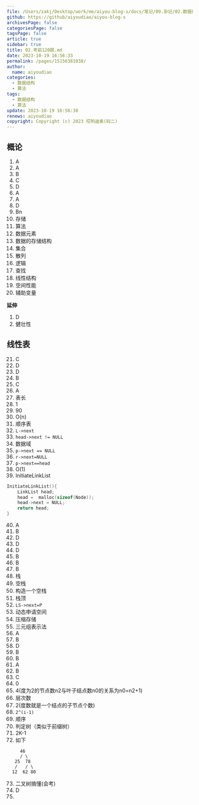 ```yaml
---
file: /Users/zakj/Desktop/work/me/aiyou-blog-s/docs/笔记/09.杂记/02.数据结构导论/02.考前120题.md
github: https://github/aiyoudiao/aiyou-blog-s
archivesPage: false
categoriesPage: false
tagsPage: false
article: true
sidebar: true
title: 02.考前120题.md
date: 2023-10-19 16:56:33
permalink: /pages/15156381038/
author: 
  name: aiyoudiao
categories: 
  - 数据结构
  - 算法
tags: 
  - 数据结构
  - 算法
update: 2023-10-19 16:56:38
renews: aiyoudiao
copyright: Copyright (c) 2023 哎哟迪奥(码二)
---
```


## 概论

1. A
2. A
3. B
4. C
5. D
6. A
7. A
8. D
9. Bn
10. 存储
11. 算法
12. 数据元素
13. 数据的存储结构
14. 集合
15. 散列
16. 逻辑
17. 查找
18. 线性结构
19. 空间性能
20. 辅助变量

**延伸**

1. D
2. 健壮性


## 线性表

21. C
22. D
23. D
24. B
25. C
26. A
27. 表长
28. 1
29. 90
30. O(n)
31. 顺序表
32. `L->next`
33. `head->next != NULL`
34. 数据域
35. `p->next == NULL`
36. `r->next=NULL`
37. `p->next==head`
38. O(1)
39. InitiateLinkList
```c++
InitiateLinkList(){
    LinkList head;
    head =  malloc(sizeof(Node));
    head->next = NULL;
    return head;
}
```
40. A
41. B
42. D
43. D
44. D
45. B
46. B
47. B
48. 栈
49. 空栈
50. 构造一个空栈
51. 栈顶
52. `LS->next=P`
53. 动态申请空间
54. 压缩存储
55. 三元组表示法
56. A
57. B
58. D
59. B
60. B
61. A
62. B
63. C
64. 0
65. 4(度为2的节点数n2与叶子结点数n0的关系为n0=n2+1)
66. 层次数
67. 2(度数就是一个结点的子节点个数)
68. `2^(i-1)`
69. 顺序
70. 判定树（类似于前缀树）
71. 2K-1
72. 如下
```
     46
     / \
   25  78
   /   / \
  12  62 80
```
73. 二叉树搞懂(会考)
74. D
75. 


